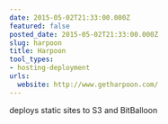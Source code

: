 ```yaml
---
date: 2015-05-02T21:33:00.000Z
featured: false
posted_date: 2015-05-02T21:33:00.000Z
slug: harpoon
title: Harpoon
tool_types:
- hosting-deployment
urls:
  website: http://www.getharpoon.com/
---
```


deploys static sites to S3 and BitBalloon




